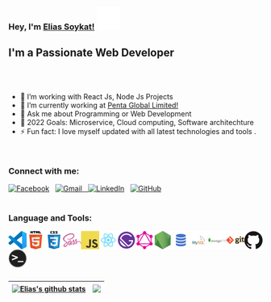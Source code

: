 
### Hey, I'm [Elias Soykat!](https://elias-soykat.netlify.app/) <img src="https://raw.githubusercontent.com/Kathryn-Jie/Kathryn-Jie/main/wave.gif" width="45px"/>


## I'm a Passionate Web Developer


<br/>
<br/>

- 🔭 I’m working with React Js, Node Js Projects
- 🌱 I’m currently working at [Penta Global Limited!](https://www.pentabd.com/)
- 💬 Ask me about Programming or Web Development
- 🥅 2022 Goals: Microservice, Cloud computing, Software architechture
- ⚡ Fun fact: I love myself updated with all latest technologies and tools .

&emsp;
  ### Connect with me:

<p align="left">
	<a href="https://www.facebook.com/elias.soykat7/"><img src="https://img.icons8.com/bubbles/60/000000/facebook-new.png" alt="Facebook"/></a>
 &nbsp;	<a href="mailto:eliasmd624@gmail.com"><img src="https://img.icons8.com/bubbles/60/000000/gmail.png" alt="Gmail"/>
 &nbsp;	</a>
	<a href="https://www.linkedin.com/in/elias-soykat"><img src="https://img.icons8.com/bubbles/60/000000/linkedin.png" alt="LinkedIn"/></a>
 &nbsp;	<a href="https://github.com/elias-soykat"><img src="https://img.icons8.com/bubbles/60/000000/github.png" alt="GitHub"/></a>

<br/>
<br/>


  ### Language and Tools:
	
	
<img align="left" alt="Visual Studio Code" width="36px" src="https://raw.githubusercontent.com/github/explore/80688e429a7d4ef2fca1e82350fe8e3517d3494d/topics/visual-studio-code/visual-studio-code.png" />
<img align="left" alt="HTML5" width="36px" src="https://raw.githubusercontent.com/github/explore/80688e429a7d4ef2fca1e82350fe8e3517d3494d/topics/html/html.png" />
<img align="left" alt="CSS3" width="36px" src="https://raw.githubusercontent.com/github/explore/80688e429a7d4ef2fca1e82350fe8e3517d3494d/topics/css/css.png" />
<img align="left" alt="Sass" width="36px" src="https://raw.githubusercontent.com/github/explore/80688e429a7d4ef2fca1e82350fe8e3517d3494d/topics/sass/sass.png" />
<img align="left" alt="JavaScript" width="36px" src="https://raw.githubusercontent.com/github/explore/80688e429a7d4ef2fca1e82350fe8e3517d3494d/topics/javascript/javascript.png" />
<img align="left" alt="React" width="36px" src="https://raw.githubusercontent.com/github/explore/80688e429a7d4ef2fca1e82350fe8e3517d3494d/topics/react/react.png" />
<img align="left" alt="Gatsby" width="36px" src="https://raw.githubusercontent.com/github/explore/e94815998e4e0713912fed477a1f346ec04c3da2/topics/gatsby/gatsby.png" />
<img align="left" alt="GraphQL" width="36px" src="https://raw.githubusercontent.com/github/explore/80688e429a7d4ef2fca1e82350fe8e3517d3494d/topics/graphql/graphql.png" />
<img align="left" alt="Node.js" width="36px" src="https://raw.githubusercontent.com/github/explore/80688e429a7d4ef2fca1e82350fe8e3517d3494d/topics/nodejs/nodejs.png" />

<img align="left" alt="SQL" width="36px" src="https://raw.githubusercontent.com/github/explore/80688e429a7d4ef2fca1e82350fe8e3517d3494d/topics/sql/sql.png" />
<img align="left" alt="MySQL" width="36px" src="https://raw.githubusercontent.com/github/explore/80688e429a7d4ef2fca1e82350fe8e3517d3494d/topics/mysql/mysql.png" />
<img align="left" alt="MongoDB" width="36px" src="https://raw.githubusercontent.com/github/explore/80688e429a7d4ef2fca1e82350fe8e3517d3494d/topics/mongodb/mongodb.png" />
<img align="left" alt="Git" width="36px" src="https://raw.githubusercontent.com/github/explore/80688e429a7d4ef2fca1e82350fe8e3517d3494d/topics/git/git.png" />
<img align="left" alt="GitHub" width="36px" src="https://raw.githubusercontent.com/github/explore/78df643247d429f6cc873026c0622819ad797942/topics/github/github.png" />
<img align="left" alt="HTML5" width="36px" src="https://raw.githubusercontent.com/github/explore/80688e429a7d4ef2fca1e82350fe8e3517d3494d/topics/terminal/terminal.png" />



<br/>

<br/>

<br/>

<br/>
<br/>


	
| <a href="https://github.com/elias-soykat/github-readme-stats"><img align="center" src="https://github-readme-stats.vercel.app/api?username=elias-soykat&show_icons=true&line_height=27&count_private=true&title_color=ffffff&text_color=c9cacc&icon_color=79fe96&bg_color=1A2B34" alt="Elias's github stats" /></a> | <a href="https://github.com/elias-soykat/github-readme-stats"><img align="center" src="https://github-readme-stats.vercel.app/api/top-langs/?username=elias-soykat&layout=compact&theme=dark&hide_border=true" /></a> |
| ------------- | ------------- |

	
<br/>
